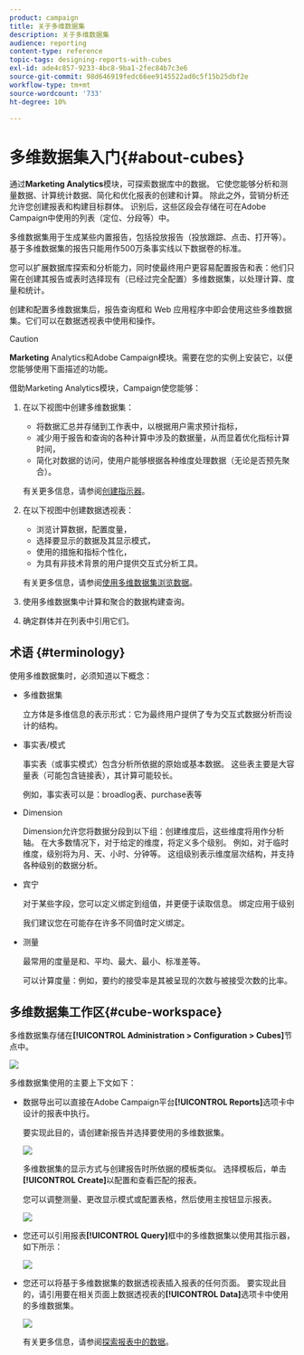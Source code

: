 ```yaml
---
product: campaign
title: 关于多维数据集
description: 关于多维数据集
audience: reporting
content-type: reference
topic-tags: designing-reports-with-cubes
exl-id: ade4c857-9233-4bc8-9ba1-2fec84b7c3e6
source-git-commit: 98d646919fedc66ee9145522ad0c5f15b25dbf2e
workflow-type: tm+mt
source-wordcount: '733'
ht-degree: 10%

---
```


# 多维数据集入门{#about-cubes}

通过&#x200B;**Marketing Analytics**&#x200B;模块，可探索数据库中的数据。 它使您能够分析和测量数据、计算统计数据、简化和优化报表的创建和计算。 除此之外，营销分析还允许您创建报表和构建目标群体。 识别后，这些区段会存储在可在Adobe Campaign中使用的列表（定位、分段等）中。

多维数据集用于生成某些内置报告，包括投放报告（投放跟踪、点击、打开等）。 基于多维数据集的报告只能用作500万条事实线以下数据卷的标准。

您可以扩展数据库探索和分析能力，同时使最终用户更容易配置报告和表：他们只需在创建其报告或表时选择现有（已经过完全配置）多维数据集，以处理计算、度量和统计。

创建和配置多维数据集后，报告查询框和 Web 应用程序中即会使用这些多维数据集。它们可以在数据透视表中使用和操作。

>[!CAUTION]
>
>**Marketing** Analytics和Adobe Campaign模块。需要在您的实例上安装它，以便您能够使用下面描述的功能。

借助Marketing Analytics模块，Campaign使您能够：

1. 在以下视图中创建多维数据集：

   * 将数据汇总并存储到工作表中，以根据用户需求预计指标，
   * 减少用于报告和查询的各种计算中涉及的数据量，从而显着优化指标计算时间，
   * 简化对数据的访问，使用户能够根据各种维度处理数据（无论是否预先聚合）。

   有关更多信息，请参阅[创建指示器](../../reporting/using/creating-indicators.md)。

1. 在以下视图中创建数据透视表：

   * 浏览计算数据，配置度量，
   * 选择要显示的数据及其显示模式，
   * 使用的措施和指标个性化，
   * 为具有非技术背景的用户提供交互式分析工具。

   有关更多信息，请参阅[使用多维数据集浏览数据](../../reporting/using/using-cubes-to-explore-data.md)。

1. 使用多维数据集中计算和聚合的数据构建查询。
1. 确定群体并在列表中引用它们。

## 术语 {#terminology}

使用多维数据集时，必须知道以下概念：

* 多维数据集

   立方体是多维信息的表示形式：它为最终用户提供了专为交互式数据分析而设计的结构。

* 事实表/模式

   事实表（或事实模式）包含分析所依据的原始或基本数据。 这些表主要是大容量表（可能包含链接表），其计算可能较长。

   例如，事实表可以是：broadlog表、purchase表等

* Dimension

   Dimension允许您将数据分段到以下组：创建维度后，这些维度将用作分析轴。 在大多数情况下，对于给定的维度，将定义多个级别。 例如，对于临时维度，级别将为月、天、小时、分钟等。 这组级别表示维度层次结构，并支持各种级别的数据分析。

* 宾宁

   对于某些字段，您可以定义绑定到组值，并更便于读取信息。 绑定应用于级别

   我们建议您在可能存在许多不同值时定义绑定。

* 测量

   最常用的度量是和、平均、最大、最小、标准差等。

   可以计算度量：例如，要约的接受率是其被呈现的次数与被接受次数的比率。

## 多维数据集工作区{#cube-workspace}

多维数据集存储在&#x200B;**[!UICONTROL Administration > Configuration > Cubes]**&#x200B;节点中。

![](assets/s_advuser_cube_node.png)

多维数据集使用的主要上下文如下：

* 数据导出可以直接在Adobe Campaign平台&#x200B;**[!UICONTROL Reports]**&#x200B;选项卡中设计的报表中执行。

   要实现此目的，请创建新报告并选择要使用的多维数据集。

   ![](assets/cube_create_new.png)

   多维数据集的显示方式与创建报告时所依据的模板类似。 选择模板后，单击&#x200B;**[!UICONTROL Create]**&#x200B;以配置和查看匹配的报表。

   您可以调整测量、更改显示模式或配置表格，然后使用主按钮显示报表。

   ![](assets/cube_display_new.png)

* 您还可以引用报表&#x200B;**[!UICONTROL Query]**&#x200B;框中的多维数据集以使用其指示器，如下所示：

   ![](assets/s_advuser_query_using_a_cube.png)

* 您还可以将基于多维数据集的数据透视表插入报表的任何页面。 要实现此目的，请引用要在相关页面上数据透视表的&#x200B;**[!UICONTROL Data]**&#x200B;选项卡中使用的多维数据集。

   ![](assets/s_advuser_cube_in_report.png)

   有关更多信息，请参阅[探索报表中的数据](../../reporting/using/using-cubes-to-explore-data.md#exploring-the-data-in-a-report)。
